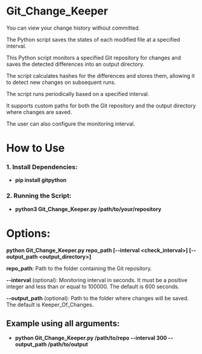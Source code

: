 # Git_Change_Keeper
You can view your change history without committed.

The Python script saves the states of each modified file at a specified interval.

This Python script monitors a specified Git repository for changes and saves the detected differences into an output directory.

The script calculates hashes for the differences and stores them, allowing it to detect new changes on subsequent runs.

The script runs periodically based on a specified interval.

It supports custom paths for both the Git repository and the output directory where changes are saved.

The user can also configure the monitoring interval.

# How to Use

### 1. Install Dependencies:
 - **pip install gitpython**

### 2. Running the Script:
 - **python3 Git_Change_Keeper.py /path/to/your/repository**


# Options:
**python Git_Change_Keeper.py   repo_path  [--interval <check_interval>] [--output_path <output_directory>]**

**repo_path**: Path to the folder containing the Git repository.

**--interval** (optional): Monitoring interval in seconds. It must be a positive integer and less than or equal to 100000. The default is 600 seconds.

**--output_path** (optional): Path to the folder where changes will be saved. The default is Keeper_Of_Changes.


## Example using all arguments:

 - **python Git_Change_Keeper.py /path/to/repo --interval 300 --output_path /path/to/output**
